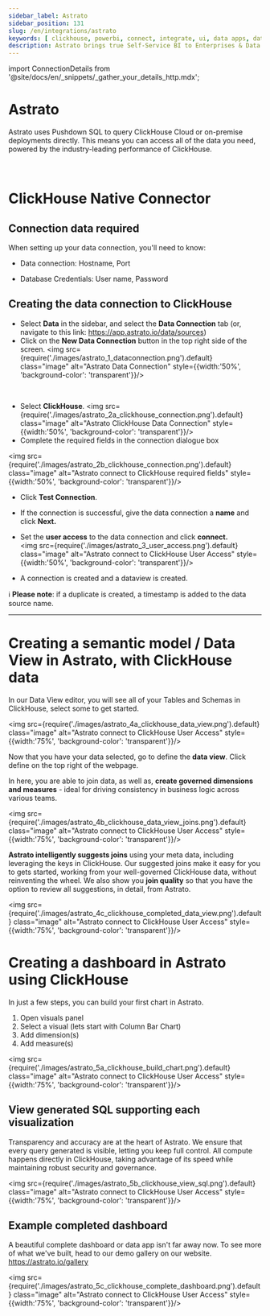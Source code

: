 ```yaml
---
sidebar_label: Astrato
sidebar_position: 131
slug: /en/integrations/astrato
keywords: [ clickhouse, powerbi, connect, integrate, ui, data apps, data viz, embedded analytics, astrato ]
description: Astrato brings true Self-Service BI to Enterprises & Data Businesses by putting analytics in the hands of every user, enabling them to build their own dashboards, reports and data apps, enabling the answering of data questions without IT help. Astrato accelerates adoption, speeds up decision-making, and unifies analytics, embedded analytics, data input, and data apps in one platform. Astrato unites action and analytics in one,  introduce live writeback, interact with ML models, accelerate your analytics with AI – go beyond dashboarding, thanks to Astrato’s pushdown SQL.
---
```


import ConnectionDetails from '@site/docs/en/_snippets/_gather_your_details_http.mdx';

# Astrato
Astrato uses Pushdown SQL to query ClickHouse Cloud or on-premise deployments directly. This means you can access all of the data you need, powered by the industry-leading performance of ClickHouse.
<br/>
<br/>
<br/>


#  ClickHouse Native Connector

  

##  Connection data required

  

When setting up your data connection, you'll need to know:

- Data connection: Hostname, Port

- Database Credentials: User name, Password

<ConnectionDetails />

## Creating the data connection to ClickHouse

- Select **Data** in the sidebar, and select the **Data Connection** tab 
(or, navigate to this link: https://app.astrato.io/data/sources)
​
- Click on the **New Data Connection** button in the top right side of the screen.
<img  src={require('./images/astrato_1_dataconnection.png').default}  class="image"  alt="Astrato Data Connection"  style={{width:'50%',  'background-color':  'transparent'}}/>

<br/>

- Select **ClickHouse**. 
<img  src={require('./images/astrato_2a_clickhouse_connection.png').default}  class="image"  alt="Astrato ClickHouse Data Connection"  style={{width:'50%',  'background-color':  'transparent'}}/>
- Complete the required fields in the connection dialogue box 

<img  src={require('./images/astrato_2b_clickhouse_connection.png').default}  class="image"  alt="Astrato connect to ClickHouse required fields"  style={{width:'50%',  'background-color':  'transparent'}}/>

- Click **Test Connection**.
    
- If the connection is successful, give the data connection a **name** and click **Next.**

- Set the **user access** to the data connection and click **connect.**  
​
<img  src={require('./images/astrato_3_user_access.png').default}  class="image"  alt="Astrato connect to ClickHouse User Access"  style={{width:'50%',  'background-color':  'transparent'}}/>

-   A connection is created and a dataview is created.
    

ℹ️  **Please note**: if a duplicate is created, a timestamp is added to the data source name.

---

# Creating a semantic model / Data View in Astrato, with ClickHouse data

In our Data View editor, you will see all of your Tables and Schemas in ClickHouse, select some to get started.

<img  src={require('./images/astrato_4a_clickhouse_data_view.png').default}  class="image"  alt="Astrato connect to ClickHouse User Access"  style={{width:'75%',  'background-color':  'transparent'}}/>


Now that you have your data selected, go to define the **data view**. Click define on the top right of the webpage.

In here, you are able to join data, as well as, **create governed dimensions and measures** - ideal for driving consistency in business logic across various teams. 

<img  src={require('./images/astrato_4b_clickhouse_data_view_joins.png').default}  class="image"  alt="Astrato connect to ClickHouse User Access"  style={{width:'75%',  'background-color':  'transparent'}}/>


**Astrato intelligently suggests joins** using your meta data, including leveraging the keys in ClickHouse. Our suggested joins make it easy for you to gets started, working from your well-governed ClickHouse data, without reinventing the wheel. We also show you **join quality** so that you have the option to review all suggestions, in detail, from Astrato.

<img  src={require('./images/astrato_4c_clickhouse_completed_data_view.png').default}  class="image"  alt="Astrato connect to ClickHouse User Access"  style={{width:'75%',  'background-color':  'transparent'}}/><br/>


# Creating a dashboard in Astrato using ClickHouse

In just a few steps, you can build your first chart in Astrato.
1. Open visuals panel
2. Select a visual (lets start with Column Bar Chart)
3. Add dimension(s)
4. Add measure(s)

<img  src={require('./images/astrato_5a_clickhouse_build_chart.png').default}  class="image"  alt="Astrato connect to ClickHouse User Access"  style={{width:'75%',  'background-color':  'transparent'}}/><br/>


## View generated SQL supporting each visualization

Transparency and accuracy are at the heart of Astrato. We ensure that every query generated is visible, letting you keep full control. All compute happens directly in ClickHouse, taking advantage of its speed while maintaining robust security and governance.

<img  src={require('./images/astrato_5b_clickhouse_view_sql.png').default}  class="image"  alt="Astrato connect to ClickHouse User Access"  style={{width:'75%',  'background-color':  'transparent'}}/><br/>


## Example completed dashboard

A beautiful complete dashboard or data app isn't far away now. To see more of what we've built, head to our demo gallery on our website. https://astrato.io/gallery

<img  src={require('./images/astrato_5c_clickhouse_complete_dashboard.png').default}  class="image"  alt="Astrato connect to ClickHouse User Access"  style={{width:'75%',  'background-color':  'transparent'}}/>